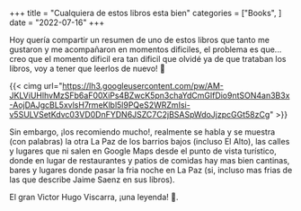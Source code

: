 +++
title = "Cualquiera de estos libros esta bien"
categories = ["Books", ]
date = "2022-07-16"
+++

Hoy quería compartir un resumen de uno de estos libros que tanto me gustaron y me acompañaron en momentos dificiles, el problema es que... creo que el momento dificil era tan dificil que olvidé ya de que trataban los libros, voy a tener que leerlos de nuevo! :shit:

{{< cimg url="https://lh3.googleusercontent.com/pw/AM-JKLViUHlhvMzSFb6aF00XiPs4BZwcK5pn3chaYdCmGlfDio9ntSON4an3B3x-AojDAJgcBL5xvlsH7rmeKlbl5l9PQeS2WRZmIsi-v5SULVSetKdvc03VD0DnFYDN6JSZC7C2jBSASpWdoJjzpcGGt58zCg" >}}

Sin embargo, ¡los recomiendo mucho!, realmente se habla y se muestra (con palabras) la otra La Paz de los barrios bajos (incluso El Alto), las calles y lugares que ni salen en Google Maps desde el punto de vista turístico, donde en lugar de restaurantes y patios de comidas hay mas bien cantinas, bares y lugares donde pasar la fria noche en La Paz (si, incluso mas frias de las que describe Jaime Saenz en sus libros). 

El gran Victor Hugo Viscarra, ¡una leyenda! :book:.
